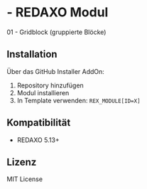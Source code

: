 #  - REDAXO Modul

01 - Gridblock (gruppierte Blöcke)

## Installation

Über das GitHub Installer AddOn:
1. Repository hinzufügen
2. Modul installieren
3. In Template verwenden: `REX_MODULE[ID=X]`

## Kompatibilität

- REDAXO 5.13+

## Lizenz

MIT License